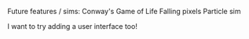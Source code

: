 Future features / sims:
Conway's Game of Life
Falling pixels
Particle sim

I want to try adding a user interface too!

